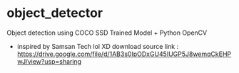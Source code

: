 # object_detector
Object detection using COCO SSD Trained Model + Python OpenCV
- inspired by Samsan Tech lol XD
download source link : https://drive.google.com/file/d/1AB3s0IpODxGU45IUGP5J8wemqCkEHPwJ/view?usp=sharing
